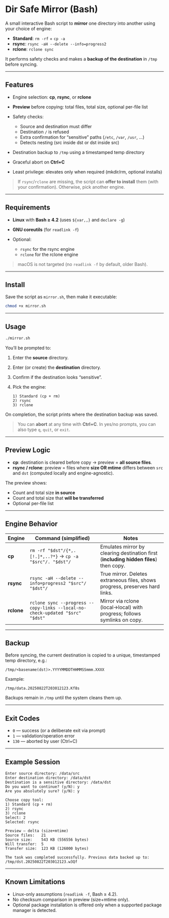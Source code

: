 # Dir Safe Mirror (Bash)

A small interactive Bash script to **mirror** one directory into another using your choice of engine:

* **Standard**: `rm -rf` + `cp -a`
* **rsync**: `rsync -aH --delete --info=progress2`
* **rclone**: `rclone sync`

It performs safety checks and makes a **backup of the destination** in `/tmp` before syncing.

---

## Features

* Engine selection: **cp**, **rsync**, or **rclone**
* **Preview** before copying: total files, total size, optional per-file list
* Safety checks:

  * Source and destination must differ
  * Destination `/` is refused
  * Extra confirmation for “sensitive” paths (`/etc`, `/var`, `/usr`, …)
  * Detects nesting (src inside dst or dst inside src)
* Destination backup to `/tmp` using a timestamped temp directory
* Graceful abort on **Ctrl+C**
* Least privilege: elevates only when required (mkdir/rm, optional installs)

> If `rsync`/`rclone` are missing, the script can **offer to install** them (with your confirmation). Otherwise, pick another engine.

---

## Requirements

* **Linux** with **Bash ≥ 4.2** (uses `${var,,}` and `declare -g`)
* **GNU coreutils** (for `readlink -f`)
* Optional:

  * `rsync` for the rsync engine
  * `rclone` for the rclone engine

> macOS is not targeted (no `readlink -f` by default, older Bash).

---

## Install

Save the script as `mirror.sh`, then make it executable:

```bash
chmod +x mirror.sh
```

---

## Usage

```bash
./mirror.sh
```

You’ll be prompted to:

1. Enter the **source** directory.
2. Enter (or create) the **destination** directory.
3. Confirm if the destination looks “sensitive”.
4. Pick the engine:

   ```
   1) Standard (cp + rm)
   2) rsync
   3) rclone
   ```

On completion, the script prints where the destination backup was saved.

> You can **abort** at any time with **Ctrl+C**. In yes/no prompts, you can also type `q`, `quit`, or `exit`.

---

## Preview Logic

* **cp**: destination is cleared before copy → preview = **all source files**.
* **rsync / rclone**: preview = files where **size OR mtime** differs between `src` and `dst` (computed locally and engine-agnostic).

The preview shows:

* Count and total size **in source**
* Count and total size that **will be transferred**
* Optional per-file list

---

## Engine Behavior

| Engine     | Command (simplified)                                                         | Notes                                                                                 |
| ---------- | ---------------------------------------------------------------------------- | ------------------------------------------------------------------------------------- |
| **cp**     | `rm -rf "$dst"/{*,.[!.]*,..?*}` → `cp -a "$src"/. "$dst"/`                   | Emulates mirror by clearing destination first (**including hidden files**) then copy. |
| **rsync**  | `rsync -aH --delete --info=progress2 "$src"/ "$dst"/`                        | True mirror. Deletes extraneous files, shows progress, preserves hard links.          |
| **rclone** | `rclone sync --progress --copy-links --local-no-check-updated "$src" "$dst"` | Mirror via rclone (local→local) with progress; follows symlinks on copy.              |

---

## Backup

Before syncing, the current destination is copied to a unique, timestamped temp directory, e.g.:

```
/tmp/<basename(dst)>.YYYYMMDDTHHMMSSmmm.XXXX
```

Example:

```
/tmp/data.20250822T203012123.Kf8s
```

Backups remain in `/tmp` until the system cleans them up.

---

## Exit Codes

* `0` — success (or a deliberate exit via prompt)
* `1` — validation/operation error
* `130` — aborted by user (Ctrl+C)

---

## Example Session

```
Enter source directory: /data/src
Enter destination directory: /data/dst
Destination is a sensitive directory: /data/dst
Do you want to continue? (y/N): y
Are you absolutely sure? (y/N): y

Choose copy tool:
1) Standard (cp + rm)
2) rsync
3) rclone
Select: 2
Selected: rsync

Preview — delta (size+mtime)
Source files:   21
Source size:    543 KB (556556 bytes)
Will transfer:  5
Transfer size:  123 KB (126000 bytes)

The task was completed successfully. Previous data backed up to: /tmp/dst.20250822T203012123.w3Qf
```

---

## Known Limitations

* Linux-only assumptions (`readlink -f`, Bash ≥ 4.2).
* No checksum comparison in preview (size+mtime only).
* Optional package installation is offered only when a supported package manager is detected.
